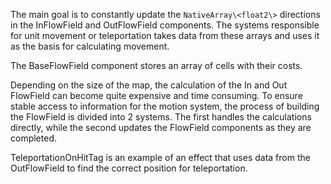 The main goal is to constantly update the `NativeArray\<float2\>` directions in the InFlowField and OutFlowField components. The systems responsible for unit movement or teleportation takes data from these arrays and uses it as the basis for calculating movement.

The BaseFlowField component stores an array of cells with their costs.

Depending on the size of the map, the calculation of the In and Out FlowField can become quite expensive and time consuming. To ensure stable access to information for the motion system, the process of building the FlowField is divided into 2 systems. The first handles the calculations directly, while the second updates the FlowField components as they are completed.

TeleportationOnHitTag is an example of an effect that uses data from the OutFlowField to find the correct position for teleportation.
